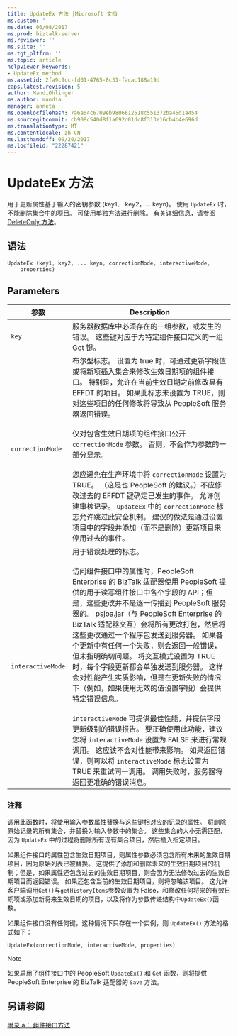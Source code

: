 ```yaml
---
title: UpdateEx 方法 |Microsoft 文档
ms.custom: ''
ms.date: 06/08/2017
ms.prod: biztalk-server
ms.reviewer: ''
ms.suite: ''
ms.tgt_pltfrm: ''
ms.topic: article
helpviewer_keywords:
- UpdateEx method
ms.assetid: 2fa9c9cc-fd01-4765-8c31-facac188a19d
caps.latest.revision: 5
author: MandiOhlinger
ms.author: mandia
manager: anneta
ms.openlocfilehash: 7a6a64c6709eb9806612518c551372ba45d1a454
ms.sourcegitcommit: cb908c540d8f1a692d01dc8f313e16cb4b4e696d
ms.translationtype: MT
ms.contentlocale: zh-CN
ms.lasthandoff: 09/20/2017
ms.locfileid: "22287421"
---
```

# <a name="updateex-method"></a>UpdateEx 方法
用于更新属性基于输入的密钥参数 (key1、 key2，... keyn)。 使用 `UpdateEx` 时，不能删除集合中的项目。 可使用单独方法进行删除。 有关详细信息，请参阅[DeleteOnly 方法](../core/deleteonly-method.md)。  
  
## <a name="syntax"></a>语法  
  
```  
UpdateEx (key1, key2, ... keyn, correctionMode, interactiveMode,  
    properties)  
```  
  
## <a name="parameters"></a>Parameters  
  
|参数|Description|  
|---------------|-----------------|  
|`key`|服务器数据库中必须存在的一组参数，或发生的错误。 这些键对应于为特定组件接口定义的一组 Get 键。|  
|`correctionMode`|布尔型标志。 设置为 true 时，可通过更新字段值或将新项插入集合来修改生效日期项的组件接口。 特别是，允许在当前生效日期之前修改具有 EFFDT 的项目。 如果此标志未设置为 TRUE，则对这些项目的任何修改将导致从 PeopleSoft 服务器返回错误。<br /><br /> 仅对包含生效日期项的组件接口公开 `correctionMode` 参数。 否则，不会作为参数的一部分显示。<br /><br /> 您应避免在生产环境中将 `correctionMode` 设置为 TRUE。 （这是也 PeopleSoft 的建议。）不应修改过去的 EFFDT 键确定已发生的事件。 允许创建审核记录。 `UpdateEx` 中的 `correctionMode` 标志允许跳过此安全机制。 建议的做法是通过设置项目中的字段并添加（而不是删除）更新项目来停用过去的事件。|  
|`interactiveMode`|用于错误处理的标志。<br /><br /> 访问组件接口中的属性时，PeopleSoft Enterprise 的 BizTalk 适配器使用 PeopleSoft 提供的用于读写组件接口中各个字段的 API；但是，这些更改并不是逐一传播到 PeopleSoft 服务器的。 psjoa.jar（与 PeopleSoft Enterprise 的 BizTalk 适配器交互）会将所有更改打包，然后将这些更改通过一个程序包发送到服务器。 如果各个更新中有任何一个失败，则会返回一般错误，但未指明确切问题。 将交互模式设置为 TRUE 时，每个字段更新都会单独发送到服务器。 这样会对性能产生实质影响，但是在更新失败的情况下（例如，如果使用无效的值设置字段）会提供特定错误信息。<br /><br /> `interactiveMode` 可提供最佳性能，并提供字段更新级别的错误报告。 要正确使用此功能，建议您将 `interactiveMode` 设置为 FALSE 来进行常规调用。 这应该不会对性能带来影响。 如果返回错误，则可以将 `interactiveMode` 标志设置为 TRUE 来重试同一调用。 调用失败时，服务器将返回更准确的错误消息。|  
  
### <a name="remarks"></a>注释  
 调用此函数时，将使用输入参数属性替换与这些键相对应的记录的属性。 将删除原始记录的所有集合，并替换为输入参数中的集合。 这些集合的大小无需匹配，因为 `UpdateEx` 中的过程将删除所有现有集合项目，然后插入指定项目。  
  
 如果组件接口的属性包含生效日期项目，则属性参数必须包含所有未来的生效日期项目，因为原始列表已被替换。 这提供了添加和删除未来的生效日期项目的机制；但是，如果属性还包含过去的生效日期项目，则会因为无法修改过去的生效日期项目而返回错误。 如果还包含当前的生效日期项目，则将忽略该项目。 这允许客户端调用`Get()`与`getHistoryItems`参数设置为 False，和修改任何将来的有效日期项或添加新将来生效日期的项目，以及将作为参数传递结构中`UpdateEx()`函数。  
  
 如果组件接口没有任何键，这种情况下只存在一个实例，则 `UpdateEx()` 方法的格式如下：  
  
```  
UpdateEx(correctionMode, interactiveMode, properties)  
```  
  
> [!NOTE]
>  如果启用了组件接口中的 PeopleSoft `UpdateEx()` 和 `Get` 函数，则将提供 PeopleSoft Enterprise 的 BizTalk 适配器的 `Save` 方法。  
  
## <a name="see-also"></a>另请参阅  
 [附录 a： 组件接口方法](../core/appendix-a-component-interface-methods.md)